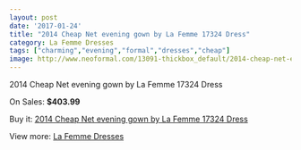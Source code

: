 ```yaml
---
layout: post
date: '2017-01-24'
title: "2014 Cheap Net evening gown by La Femme 17324 Dress"
category: La Femme Dresses
tags: ["charming","evening","formal","dresses","cheap"]
image: http://www.neoformal.com/13091-thickbox_default/2014-cheap-net-evening-gown-by-la-femme-17324-dress.jpg
---
```

2014 Cheap Net evening gown by La Femme 17324 Dress

On Sales: **$403.99**
<a href="https://www.neoformal.com/en/la-femme-dresses-2014/4571-2014-cheap-net-evening-gown-by-la-femme-17324-dress.html"><amp-img layout="responsive" width="600" height="600" src="//www.neoformal.com/13091-thickbox_default/2014-cheap-net-evening-gown-by-la-femme-17324-dress.jpg" alt="2014 Cheap Net evening gown by La Femme 17324 Dress 0" /></a>
<a href="https://www.neoformal.com/en/la-femme-dresses-2014/4571-2014-cheap-net-evening-gown-by-la-femme-17324-dress.html"><amp-img layout="responsive" width="600" height="600" src="//www.neoformal.com/13093-thickbox_default/2014-cheap-net-evening-gown-by-la-femme-17324-dress.jpg" alt="2014 Cheap Net evening gown by La Femme 17324 Dress 1" /></a>
<a href="https://www.neoformal.com/en/la-femme-dresses-2014/4571-2014-cheap-net-evening-gown-by-la-femme-17324-dress.html"><amp-img layout="responsive" width="600" height="600" src="//www.neoformal.com/13092-thickbox_default/2014-cheap-net-evening-gown-by-la-femme-17324-dress.jpg" alt="2014 Cheap Net evening gown by La Femme 17324 Dress 2" /></a>

Buy it: [2014 Cheap Net evening gown by La Femme 17324 Dress](https://www.neoformal.com/en/la-femme-dresses-2014/4571-2014-cheap-net-evening-gown-by-la-femme-17324-dress.html "2014 Cheap Net evening gown by La Femme 17324 Dress")

View more: [La Femme Dresses](https://www.neoformal.com/en/56-la-femme-dresses-2014 "La Femme Dresses")